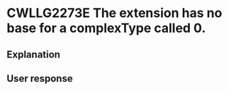 # CWLLG2273E The extension has no base for a complexType called 0.

## Explanation

## User response
